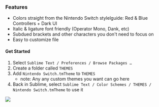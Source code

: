 

### Features
- Colors straight from the Nintendo Switch stylelguide: Red & Blue Controllers + Dark UI
- Italic & ligature font friendly (Operator Mono, Dank, etc)
- Subdued brackets and other characters you don't need to focus on
- Easy to customize file

#### Get Started
1. Select `Sublime Text / Preferences / Browse Packages …`
2. Create a folder called `THEMES`
3. Add `Nintendo Switch.tmTheme` to `THEMES`
    - note: Any any custom themes you want can go here
4. Back in Sublime, select `Sublime Text / Color Schemes / THEMES / Nintendo Switch.tmTheme` to use it

<img src="https://www.dropbox.com/s/ubn038cyli4qg22/Screen%20Shot%202018-05-26%20at%2010.04.35%20PM.png?raw=1"/>
